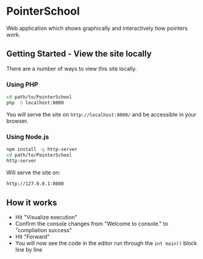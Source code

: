 # PointerSchool
Web application which shows graphically and interactively how pointers work.

## Getting Started - View the site locally
There are a number of ways to view this site locally.

### Using PHP
```bash
cd path/to/PointerSchool
php -S localhost:8000
```

You will serve the site on `http://localhost:8000/` and be accessible in your browser.

### Using Node.js
```bash
npm install -g http-server
cd path/to/PointerSchool
http-server
```

Will serve the site on:
```bash
http://127.0.0.1:8080
```

## How it works
- Hit "Visualize execution"
- Confirm the console changes from "Welcome to console." to "compliation success"
- Hit "Forward"
- You will now see the code in the editor run through the `int main()` block line by line
